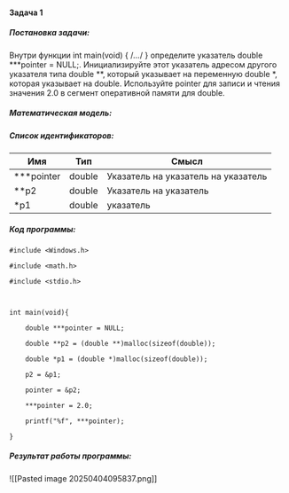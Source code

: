 #### **Задача 1** 

##### Постановка задачи: 
Внутри функции int main(void) { /*...*/ } определите указатель double ***pointer = NULL;. Инициализируйте этот указатель адресом другого указателя типа double **, который указывает на переменную double *, которая указывает на double. Используйте pointer для записи и чтения значения 2.0 в сегмент оперативной памяти для double.
##### Математическая модель:


##### Список идентификаторов:

| Имя        | Тип    | Смысл                               |
| ---------- | ------ | ----------------------------------- |
| ***pointer | double | Указатель на указатель на указатель |
| **p2       | double | Указатель на указатель              |
| *p1        | double | указатель                           |

##### Код программы:
```
#include <Windows.h>

#include <math.h>

#include <stdio.h>

  

int main(void){

    double ***pointer = NULL;

    double **p2 = (double **)malloc(sizeof(double));

    double *p1 = (double *)malloc(sizeof(double));

    p2 = &p1;

    pointer = &p2;

    ***pointer = 2.0;

    printf("%f", ***pointer);

}
```
##### Результат работы программы:

![[Pasted image 20250404095837.png]]

